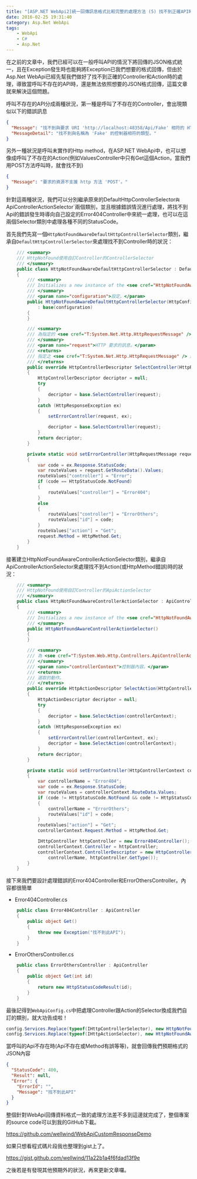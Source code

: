 ```yaml
---
title: "[ASP.NET WebApi2]統一回傳訊息格式比較完整的處理方法 (5) 找不到正確API時的錯誤處理"
date: 2016-02-25 19:31:40
category: Asp.Net WebApi
tags:
    - WebApi
    - C#
    - Asp.Net
---
```


在之前的文章中，我們已經可以在一般呼叫API的情況下將回傳的JSON格式統一，且在Exception發生時也能夠將Exception已我們想要的格式回傳，但由於Asp.Net WebApi已經先幫我們做好了找不到正確的Controller和Action時的處理，導致當呼叫不存在的API時，還是無法依照想要的JSON格式回傳，這篇文章就來解決這個問題。

<!-- more -->

呼叫不存在的API分成兩種狀況，第一種是呼叫了不存在的Controller，會出現類似以下的錯誤訊息

```json
{
  "Message": "找不到與要求 URI 'http://localhost:48358/Api/Fake' 相符的 HTTP 資源。",
  "MessageDetail": "找不到與名稱為 'Fake' 的控制器相符的類型。"
}
```

另外一種狀況是呼叫未實作的Http method，在ASP.NET WebApi中，也可以想像成呼叫了不存在的Action(例如ValuesController中只有Get這個Action，當我們用POST方法呼叫時，就會找不到)

```json
{
  "Message": "要求的資源不支援 http 方法 'POST'。"
}
```

針對這兩種狀況，我們可以分別繼承原來的DefaultHttpControllerSelector`與`ApiControllerActionSelector`兩個類別，並且根據錯誤情況進行處理，將找不到Api的錯誤發生時導向自己設定的Error404Controller中來統一處理，也可以在這兩個Selector類別中處理各種不同的StatusCode。

首先我們先寫一個`HttpNotFoundAwareDefaultHttpControllerSelector`類別，繼承自`DefaultHttpControllerSelector`來處理找不到Controller時的狀況：

```csharp
    /// <summary>
    /// HttpNotFound使用自訂Controller的ControllerSelector
    /// </summary>
    public class HttpNotFoundAwareDefaultHttpControllerSelector : DefaultHttpControllerSelector
    {
        /// <summary>
        /// Initializes a new instance of the <see cref="HttpNotFoundAwareDefaultHttpControllerSelector"/> class.
        /// </summary>
        /// <param name="configuration">設定。</param>
        public HttpNotFoundAwareDefaultHttpControllerSelector(HttpConfiguration configuration)
            : base(configuration)
        {
        }

        /// <summary>
        /// 為指定的 <see cref="T:System.Net.Http.HttpRequestMessage" /> 選取 <see cref="T:System.Web.Http.Controllers.HttpControllerDescriptor" />。
        /// </summary>
        /// <param name="request">HTTP 要求的訊息。</param>
        /// <returns>
        /// 指定之 <see cref="T:System.Net.Http.HttpRequestMessage" /> 適用的 <see cref="T:System.Web.Http.Controllers.HttpControllerDescriptor" /> 執行個體。
        /// </returns>
        public override HttpControllerDescriptor SelectController(HttpRequestMessage request)
        {
            HttpControllerDescriptor decriptor = null;
            try
            {
                decriptor = base.SelectController(request);
            }
            catch (HttpResponseException ex)
            {
                setErrorController(request, ex);

                decriptor = base.SelectController(request);
            }
            return decriptor;
        }

        private static void setErrorController(HttpRequestMessage request, HttpResponseException ex)
        {
            var code = ex.Response.StatusCode;
            var routeValues = request.GetRouteData().Values;
            routeValues["controller"] = "Error";
            if (code == HttpStatusCode.NotFound)
            {
                routeValues["controller"] = "Error404";
            }
            else
            {
                routeValues["controller"] = "ErrorOthers";
                routeValues["id"] = code;
            }
            routeValues["action"] = "Get";
            request.Method = HttpMethod.Get;
        }
    }
```

接著建立HttpNotFoundAwareControllerActionSelector類別，繼承自ApiControllerActionSelector來處理找不到Action(或HttpMethod錯誤)時的狀況：

```csharp
    /// <summary>
    /// HttpNotFound使用自訂Controller的ApiActionSelector
    /// </summary>
    public class HttpNotFoundAwareControllerActionSelector : ApiControllerActionSelector
    {
        /// <summary>
        /// Initializes a new instance of the <see cref="HttpNotFoundAwareControllerActionSelector"/> class.
        /// </summary>
        public HttpNotFoundAwareControllerActionSelector()
        {
        }

        /// <summary>
        /// 為 <see cref="T:System.Web.Http.Controllers.ApiControllerActionSelector" /> 選取動作。
        /// </summary>
        /// <param name="controllerContext">控制器內容。</param>
        /// <returns>
        /// 選取的動作。
        /// </returns>
        public override HttpActionDescriptor SelectAction(HttpControllerContext controllerContext)
        {
            HttpActionDescriptor decriptor = null;
            try
            {
                decriptor = base.SelectAction(controllerContext);
            }
            catch (HttpResponseException ex)
            {
                setErrorController(controllerContext, ex);
                decriptor = base.SelectAction(controllerContext);
            }
            return decriptor;
        }

        private static void setErrorController(HttpControllerContext controllerContext, HttpResponseException ex)
        {
            var controllerName = "Error404";
            var code = ex.Response.StatusCode;
            var routeValues = controllerContext.RouteData.Values;
            if (code != HttpStatusCode.NotFound && code != HttpStatusCode.MethodNotAllowed)
            {
                controllerName = "ErrorOthers";
                routeValues["id"] = code;
            }
            routeValues["action"] = "Get";
            controllerContext.Request.Method = HttpMethod.Get;

            IHttpController httpController = new Error404Controller();
            controllerContext.Controller = httpController;
            controllerContext.ControllerDescriptor = new HttpControllerDescriptor(controllerContext.Configuration,
                controllerName, httpController.GetType());
        }
    }
```

接下來我們要設計處理錯誤的Error404Controller和ErrorOthersController。內容都很簡單

- Error404Controller.cs

```csharp
    public class Error404Controller : ApiController
    {
        public object Get()
        {
            throw new Exception("找不到此API");
        }
    }
```

- ErrorOthersController.cs

```csharp
    public class ErrorOthersController : ApiController
    {
        public object Get(int id)
        {
            return new HttpStatusCodeResult(id);
        }
    }
```

最後記得到`WebApiConfig.cs`中把處理Controller跟Action的Selector換成我們自訂的類別，就大功告成啦！

```csharp
config.Services.Replace(typeof(IHttpControllerSelector), new HttpNotFoundAwareDefaultHttpControllerSelector(config));
config.Services.Replace(typeof(IHttpActionSelector), new HttpNotFoundAwareControllerActionSelector());
```

當呼叫的Api不存在時(Api不存在或Method有誤等等)，就會回傳我們預期格式的JSON內容

```json
{
  "StatusCode": 400,
  "Result": null,
  "Error": {
    "ErrorId": "",
    "Message": "找不到此API"
  }
}
```

整個針對WebApi回傳資料格式一致的處理方法差不多到這邊就完成了，整個專案的source code可以到我的GitHub下載。

https://github.com/wellwind/WebApiCustomResponseDemo

如果只想看程式碼片段我也整理到gist上了。

https://gist.github.com/wellwind/11a22b1a4f6fdad13f9e

之後若是有發現其他預期外的狀況，再來更新文章囉。